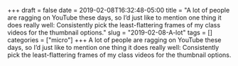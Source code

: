 +++draft = falsedate = 2019-02-08T16:32:48-05:00title = "A lot of people are ragging on YouTube these days, so I’d just like to mention one thing it does really well: Consistently pick the least-flattering frames of my class videos for the thumbnail options."slug = "2019-02-08-A-lot"tags = []categories = ["micro"]+++A lot of people are ragging on YouTube these days, so I’d just like to mention one thing it does really well: Consistently pick the least-flattering frames of my class videos for the thumbnail options.